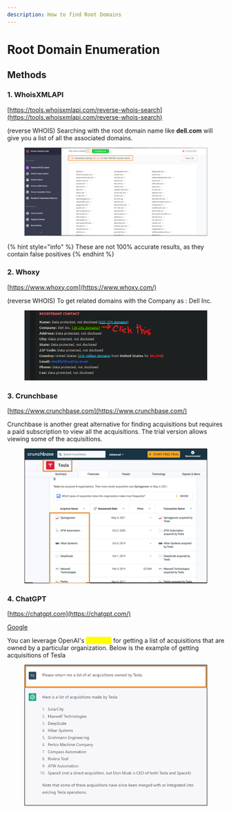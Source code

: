 ```yaml
---
description: How to find Root Domains
---
```


# Root Domain Enumeration

## Methods

### 1. WhoisXMLAPI

[https://tools.whoisxmlapi.com/reverse-whois-search](https://tools.whoisxmlapi.com/reverse-whois-search)

(reverse WHOIS) Searching with the root domain name like **dell.com** will give you a list of all the associated domains.

<figure><img src="../.gitbook/assets/image.png" alt=""><figcaption></figcaption></figure>

{% hint style="info" %}
These are not 100% accurate results, as they contain false positives
{% endhint %}

### 2. Whoxy&#x20;

[https://www.whoxy.com](https://www.whoxy.com/)

(reverse WHOIS) To get related domains with the Company as : Dell Inc.

<figure><img src="../.gitbook/assets/image (2).png" alt=""><figcaption></figcaption></figure>

### 3. Crunchbase

[https://www.crunchbase.com](https://www.crunchbase.com/)

Crunchbase is another great alternative for finding acquisitions but requires a paid subscription to view all the acquisitions. The trial version allows viewing some of the acquisitions.

<figure><img src="../.gitbook/assets/image (3).png" alt=""><figcaption></figcaption></figure>

### 4. ChatGPT

[https://chatgpt.com](https://chatgpt.com/)

[Google](https://www.google.com)

You can leverage OpenAI's <mark style="color:yellow;">ChatGPT</mark> for getting a list of acquisitions that are owned by a particular organization. Below is the example of getting acquisitions of Tesla

<figure><img src="../.gitbook/assets/image (4).png" alt=""><figcaption></figcaption></figure>

